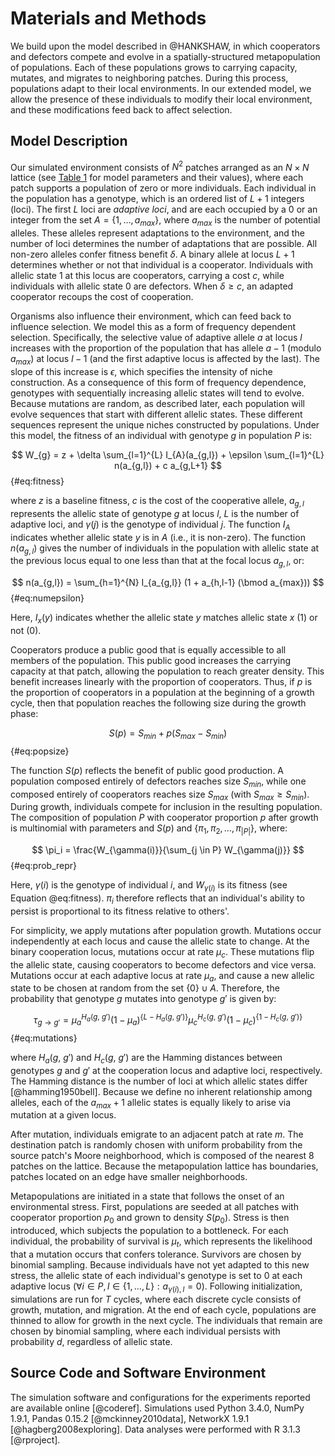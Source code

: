 # Materials and Methods

We build upon the model described in @HANKSHAW, in which cooperators and defectors compete and evolve in a spatially-structured metapopulation of populations. Each of these populations grows to carrying capacity, mutates, and migrates to neighboring patches. During this process, populations adapt to their local environments. In our extended model, we allow the presence of these individuals to modify their local environment, and these modifications feed back to affect selection.

## Model Description

Our simulated environment consists of $N^2$ patches arranged as an $N \times N$ lattice (see [Table 1](#tables) for model parameters and their values), where each patch supports a population of zero or more individuals. Each individual in the population has a genotype, which is an ordered list of $L+1$ integers (loci). The first $L$ loci are *adaptive loci*, and are each occupied by a $0$ or an integer from the set $A=\{1, \ldots, a_{max}\}$, where $a_{max}$ is the number of potential alleles. These alleles represent adaptations to the environment, and the number of loci determines the number of adaptations that are possible. All non-zero alleles confer fitness benefit $\delta$. A binary allele at locus $L+1$ determines whether or not that individual is a cooperator. Individuals with allelic state $1$ at this locus are cooperators, carrying a cost $c$, while individuals with allelic state $0$ are defectors. When $\delta \ge c$, an adapted cooperator recoups the cost of cooperation.

Organisms also influence their environment, which can feed back to influence selection. We model this as a form of frequency dependent selection. Specifically, the selective value of adaptive allele $a$ at locus $l$ increases with the proportion of the population that has allele $a-1$ (modulo $a_{max}$) at locus $l-1$ (and the first adaptive locus is affected by the last). The slope of this increase is $\epsilon$, which specifies the intensity of niche construction. As a consequence of this form of frequency dependence, genotypes with sequentially increasing allelic states will tend to evolve. Because mutations are random, as described later, each population will evolve sequences that start with different allelic states. These different sequences represent the unique niches constructed by populations. Under this model, the fitness of an individual with genotype $g$ in population $P$ is:

$$ W_{g} = z + \delta \sum_{l=1}^{L} I_{A}(a_{g,l}) + \epsilon \sum_{l=1}^{L} n(a_{g,l}) + c a_{g,L+1} $$ {#eq:fitness}

where $z$ is a baseline fitness, $c$ is the cost of the cooperative allele, $a_{g,l}$ represents the allelic state of genotype $g$ at locus $l$, $L$ is the number of adaptive loci, and $\gamma(j)$ is the genotype of individual $j$. The function $I_{A}$ indicates whether allelic state $y$ is in $A$ (i.e., it is non-zero). The function $n(a_{g,l})$ gives the number of individuals in the population with allelic state at the previous locus equal to one less than that at the focal locus $a_{g,l}$, or:

$$ n(a_{g,l}) = \sum_{h=1}^{N} I_{a_{g,l}} (1 + a_{h,l-1} (\bmod a_{max})) $$ {#eq:numepsilon}

Here, $I_{x} (y)$ indicates whether the allelic state $y$ matches allelic state $x$ ($1$) or not ($0$). 

Cooperators produce a public good that is equally accessible to all members of the population. This public good increases the carrying capacity at that patch, allowing the population to reach greater density. This benefit increases linearly with the proportion of cooperators. Thus, if $p$ is the proportion of cooperators in a population at the beginning of a growth cycle, then that population reaches the following size during the growth phase:

$$ S(p) = S_{min} + p (S_{max} - S_{min}) $$ {#eq:popsize}

The function $S(p)$ reflects the benefit of public good production. A population composed entirely of defectors reaches size $S_{min}$, while one composed entirely of cooperators reaches size $S_{max}$ (with $S_{max} \ge S_{min}$). During growth, individuals compete for inclusion in the resulting population. The composition of population $P$ with cooperator proportion $p$ after growth is multinomial with parameters and $S(p)$ and $\{\pi_1, \pi_2, \ldots, \pi_{|P|}\}$, where:

$$ \pi_i = \frac{W_{\gamma(i)}}{\sum_{j \in P} W_{\gamma(j)}} $$ {#eq:prob_repr}

Here, $\gamma(i)$ is the genotype of individual $i$, and $W_{\gamma(i)}$ is its fitness (see Equation @eq:fitness). $\pi_i$ therefore reflects that an individual's ability to persist is proportional to its fitness relative to others'.

For simplicity, we apply mutations after population growth. Mutations occur independently at each locus and cause the allelic state to change. At the binary cooperation locus, mutations occur at rate $\mu_{c}$. These mutations flip the allelic state, causing cooperators to become defectors and vice versa. Mutations occur at each adaptive locus at rate $\mu_{a}$, and cause a new allelic state to be chosen at random from the set $\{0\} \cup A$. Therefore, the probability that genotype $g$ mutates into genotype $g'$ is given by:

$$ \tau_{g \rightarrow g'} = \mu_{a}^{H_{a}(g,~g')}(1-\mu_{a})^{\{L-H_{a}(g,~g')\}} \mu_{c}^{H_{c}(g,~g')} (1-\mu_{c})^{\{1-H_{c}(g,~g')\}} $$ {#eq:mutations}

where $H_{a}(g,~g')$ and $H_{c}(g,~g')$ are the Hamming distances between genotypes $g$ and $g'$ at the cooperation locus and adaptive loci, respectively. The Hamming distance is the number of loci at which allelic states differ [@hamming1950bell]. Because we define no inherent relationship among alleles, each of the $a_{max} + 1$ allelic states is equally likely to arise via mutation at a given locus.

After mutation, individuals emigrate to an adjacent patch at rate $m$. The destination patch is randomly chosen with uniform probability from the source patch's Moore neighborhood, which is composed of the nearest 8 patches on the lattice. Because the metapopulation lattice has boundaries, patches located on an edge have smaller neighborhoods.

Metapopulations are initiated in a state that follows the onset of an environmental stress. First, populations are seeded at all patches with cooperator proportion $p_{0}$ and grown to density $S(p_{0})$. Stress is then introduced, which subjects the population to a bottleneck. For each individual, the probability of survival is $\mu_{t}$, which represents the likelihood that a mutation occurs that confers tolerance. Survivors are chosen by binomial sampling. Because individuals have not yet adapted to this new stress, the allelic state of each individual's genotype is set to $0$ at each adaptive locus ($\forall i \in P, l \in \{1, \ldots, L\}: a_{\gamma(i),l} = 0$). Following initialization, simulations are run for $T$ cycles, where each discrete cycle consists of growth, mutation, and migration. At the end of each cycle, populations are thinned to allow for growth in the next cycle. The individuals that remain are chosen by binomial sampling, where each individual persists with probability $d$, regardless of allelic state.


## Source Code and Software Environment

The simulation software and configurations for the experiments reported are available online [@coderef]. Simulations used Python 3.4.0, NumPy 1.9.1, Pandas 0.15.2 [@mckinney2010data], NetworkX 1.9.1 [@hagberg2008exploring]. Data analyses were performed with R 3.1.3 [@rproject].

